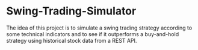 # Swing-Trading-Simulator

The idea of this project is to simulate a swing trading strategy according to some technical indicators and to see if it outperforms a buy-and-hold strategy using historical stock data from a REST API.
